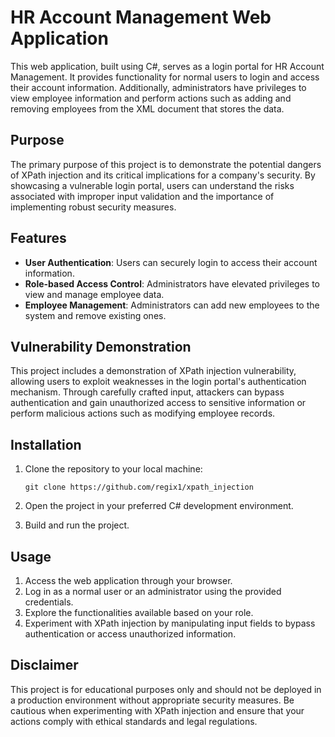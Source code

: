 # HR Account Management Web Application

This web application, built using C#, serves as a login portal for HR Account Management. It provides functionality for normal users to login and access their account information. Additionally, administrators have privileges to view employee information and perform actions such as adding and removing employees from the XML document that stores the data.

## Purpose

The primary purpose of this project is to demonstrate the potential dangers of XPath injection and its critical implications for a company's security. By showcasing a vulnerable login portal, users can understand the risks associated with improper input validation and the importance of implementing robust security measures.

## Features

- **User Authentication**: Users can securely login to access their account information.
- **Role-based Access Control**: Administrators have elevated privileges to view and manage employee data.
- **Employee Management**: Administrators can add new employees to the system and remove existing ones.

## Vulnerability Demonstration

This project includes a demonstration of XPath injection vulnerability, allowing users to exploit weaknesses in the login portal's authentication mechanism. Through carefully crafted input, attackers can bypass authentication and gain unauthorized access to sensitive information or perform malicious actions such as modifying employee records.

## Installation

1. Clone the repository to your local machine:

   ```
   git clone https://github.com/regix1/xpath_injection
   ```

2. Open the project in your preferred C# development environment.

3. Build and run the project.

## Usage

1. Access the web application through your browser.
2. Log in as a normal user or an administrator using the provided credentials.
3. Explore the functionalities available based on your role.
4. Experiment with XPath injection by manipulating input fields to bypass authentication or access unauthorized information.

## Disclaimer

This project is for educational purposes only and should not be deployed in a production environment without appropriate security measures. Be cautious when experimenting with XPath injection and ensure that your actions comply with ethical standards and legal regulations.
